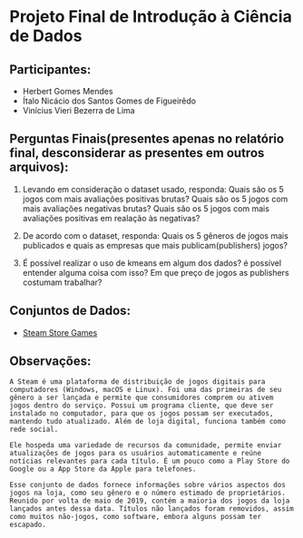 # Projeto Final de Introdução à Ciência de Dados
 
## Participantes:
- Herbert Gomes Mendes
- Ítalo Nicácio dos Santos Gomes de Figueirêdo
- Vinícius Vieri Bezerra de Lima
 
## Perguntas Finais(presentes apenas no relatório final, desconsiderar as presentes em outros arquivos):
 
1. Levando em consideração o dataset usado, responda: Quais são os 5 jogos com mais avaliações positivas brutas? Quais são os 5 jogos com mais avaliações negativas brutas? Quais são os 5 jogos com mais avaliações positivas em realação às negativas?

2. De acordo com o dataset, responda: Quais os 5 gêneros de jogos mais publicados e quais as empresas que mais publicam(publishers) jogos?

4. É possível realizar o uso de kmeans em algum dos dados? é possível entender alguma coisa com isso? Em que preço de jogos as publishers costumam trabalhar?
 
## Conjuntos de Dados:
- [Steam Store Games](https://www.kaggle.com/nikdavis/steam-store-games?select=steam.csv)



## Observações:
    A Steam é uma plataforma de distribuição de jogos digitais para computadores (Windows, macOS e Linux). Foi uma das primeiras de seu gênero a ser lançada e permite que consumidores comprem ou ativem jogos dentro do serviço. Possui um programa cliente, que deve ser instalado no computador, para que os jogos possam ser executados, mantendo tudo atualizado. Além de loja digital, funciona também como rede social.
    
    Ele hospeda uma variedade de recursos da comunidade, permite enviar atualizações de jogos para os usuários automaticamente e reúne notícias relevantes para cada título. É um pouco como a Play Store do Google ou a App Store da Apple para telefones.
    
    Esse conjunto de dados fornece informações sobre vários aspectos dos jogos na loja, como seu gênero e o número estimado de proprietários. Reunido por volta de maio de 2019, contém a maioria dos jogos da loja lançados antes dessa data. Títulos não lançados foram removidos, assim como muitos não-jogos, como software, embora alguns possam ter escapado.



